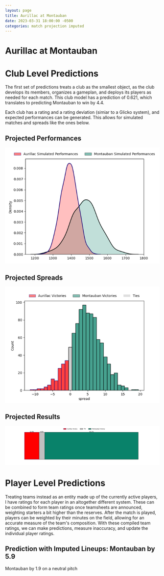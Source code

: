 ```yaml
---  
layout: page  
title: Aurillac at Montauban  
date: 2023-03-31 18:00:00 -0500  
categories: match projection imputed  
---
```

# Aurillac at Montauban

# Club Level Predictions


The first set of predictions treats a club as the smallest object, as the club develops its members, organizes a gameplan, and deploys its players as needed for each match. This club model has a prediction of 0.621, which translates to predicting Montauban to win by 4.4.

Each club has a rating and a rating deviation (simiar to a Glicko system), and expected performances can be generated. This allows for simulated matches and spreads like the ones below.
## Projected Performances


![Projected Performances](plots/performances_2023-03-31-Montauban-Aurillac.png)
## Projected Spreads


![Projected Spreads](plots/spreads_2023-03-31-Montauban-Aurillac.png)
## Projected Results


![Projected Results](plots/resultbar_2023-03-31-Montauban-Aurillac.png)
# Player Level Predictions


Treating teams instead as an entity made up of the currently active players, I have ratings for each player in an altogether different system. These can be combined to form team ratings once teamsheets are announced, weighting starters a bit higher than the reserves. After the match is played, players can be weighted by their minutes on the field, allowing for an accurate measure of the team's composition. With these compiled team ratings, we can make predictions, measure inaccuracy, and update the individual player ratings.
## Prediction with Imputed Lineups: Montauban by 5.9


Montauban by 1.9 on a neutral pitch

